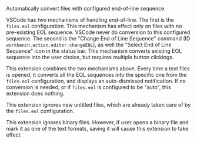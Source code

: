 Automatically convert files with configured end-of-line sequence.

VSCode has two mechanisms of handling end-of-line. The first is the `files.eol` configuration. This mechanism has effect only on files with no pre-existing EOL sequence. VSCode never do conversion to this configured sequence. The second is the "Change End of Line Sequence" command (ID `workbench.action.editor.changeEOL`), as well the "Select End of Line Sequence" icon in the status bar. This mechanism converts existing EOL sequence into the user choice, but requires multiple button clickings.

This extension combines the two mechanisms above. Every time a text files is opened, it converts all the EOL sequences into the specific one from the `files.eol` configuration, and displays an auto-dismissed notification. If no conversion is needed, or if `files.eol` is configured to be "auto", this extension does nothing.

This extension ignores new untitled files, which are already taken care of by the `files.eol` configuration.

This extension ignores binary files. However, if user opens a binary file and mark it as one of the text formats, saving it will cause this extension to take effect.
